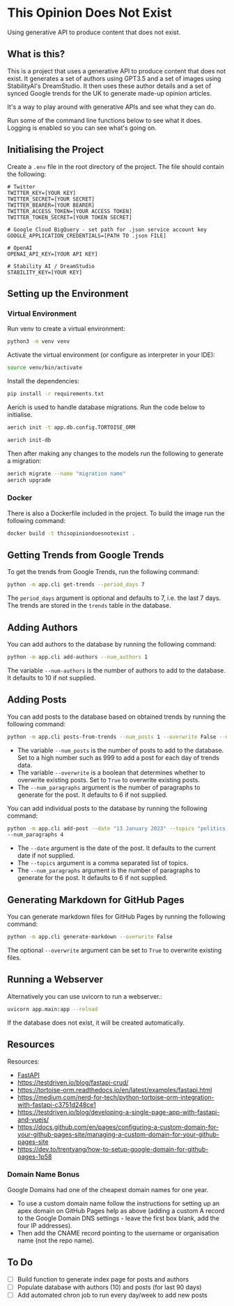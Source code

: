 # This Opinion Does Not Exist

Using generative API to produce content that does not exist.

## What is this?

This is a project that uses a generative API to produce content that does not exist. 
It generates a set of authors using GPT3.5 and a set of images using StabilityAI's DreamStudio.
It then uses these author details and a set of synced Google trends for the UK to generate made-up opinion articles.

It's a way to play around with generative APIs and see what they can do.

Run some of the command line functions below to see what it does. Logging is enabled so you can see what's going on.

## Initialising the Project

Create a `.env` file in the root directory of the project. The file should contain the following:

```
# Twitter
TWITTER_KEY=[YOUR KEY]
TWITTER_SECRET=[YOUR SECRET]
TWITTER_BEARER=[YOUR BEARER]
TWITTER_ACCESS_TOKEN=[YOUR ACCESS TOKEN]
TWITTER_TOKEN_SECRET=[YOUR TOKEN SECRET]

# Google Cloud BigQuery - set path for .json service account key
GOOGLE_APPLICATION_CREDENTIALS=[PATH TO .json FILE]

# OpenAI
OPENAI_API_KEY=[YOUR API KEY]

# Stability AI / DreamStudio
STABILITY_KEY=[YOUR KEY]
```

## Setting up the Environment

### Virtual Environment

Run venv to create a virtual environment:

```bash
python3 -m venv venv
```

Activate the virtual environment (or configure as interpreter in your IDE):

```bash
source venv/bin/activate
```

Install the dependencies:

```bash
pip install -r requirements.txt
```

Aerich is used to handle database migrations. Run the code below to initialise. 
```bash
aerich init -t app.db.config.TORTOISE_ORM

aerich init-db
```

Then after making any changes to the models run the following to generate a migration:
```bash
aerich migrate --name "migration name"
aerich upgrade
```

### Docker

There is also a Dockerfile included in the project. To build the image run the following command:

```bash
docker build -t thisopiniondoesnotexist .
```

## Getting Trends from Google Trends

To get the trends from Google Trends, run the following command:
```bash
python -m app.cli get-trends --period_days 7
```
The `period_days` argument is optional and defaults to 7, i.e. the last 7 days. 
The trends are stored in the `trends` table in the database.

## Adding Authors

You can add authors to the database by running the following command:

```bash
python -m app.cli add-authors --num_authors 1
```

The variable `--num-authors` is the number of authors to add to the database. 
It defaults to 10 if not supplied.

## Adding Posts

You can add posts to the database based on obtained trends by running the following command:

```bash
python -m app.cli posts-from-trends --num_posts 1 --overwrite False --num_paragraphs 3
```
* The variable `--num_posts` is the number of posts to add to the database. Set to a high number such as 999 to add a post for each day of trends data.
* The variable `--overwrite` is a boolean that determines whether to overwrite existing posts. Set to `True` to overwrite existing posts.
* The `--num_paragraphs` argument is the number of paragraphs to generate for the post. It defaults to 6 if not supplied.

You can add individual posts to the database by running the following command:

```bash
python -m app.cli add-post --date "13 January 2023" --topics "politics,technology" \
--num_paragraphs 4
```

* The `--date` argument is the date of the post. It defaults to the current date if not supplied.
* The `--topics` argument is a comma separated list of topics. 
* The `--num_paragraphs` argument is the number of paragraphs to generate for the post. It defaults to 6 if not supplied.

## Generating Markdown for GitHub Pages

You can generate markdown files for GitHub Pages by running the following command:

```bash
python -m app.cli generate-markdown --overwrite False
```
The optional `--overwrite` argument can be set to `True` to overwrite existing files.

## Running a Webserver

Alternatively you can use uvicorn to run a webserver.:

```bash
uvicorn app.main:app --reload
```

If the database does not exist, it will be created automatically.

## Resources

Resources:
* [FastAPI](https://fastapi.tiangolo.com/)
* https://testdriven.io/blog/fastapi-crud/
* https://tortoise-orm.readthedocs.io/en/latest/examples/fastapi.html
* https://medium.com/nerd-for-tech/python-tortoise-orm-integration-with-fastapi-c3751d248ce1
* https://testdriven.io/blog/developing-a-single-page-app-with-fastapi-and-vuejs/
* https://docs.github.com/en/pages/configuring-a-custom-domain-for-your-github-pages-site/managing-a-custom-domain-for-your-github-pages-site
* https://dev.to/trentyang/how-to-setup-google-domain-for-github-pages-1p58

### Domain Name Bonus

Google Domains had one of the cheapest domain names for one year. 
* To use a custom domain name follow 
the instructions for setting up an apex domain on GitHub Pages help as above (adding a custom A record to 
the Google Domain DNS settings - leave the first box blank, add the four IP addresses). 
* Then add the CNAME
record pointing to the username or organisation name (not the repo name).

## To Do
- [ ] Build function to generate index page for posts and authors
- [ ] Populate database with authors (10) and posts (for last 90 days)
- [ ] Add automated chron job to run every day/week to add new posts